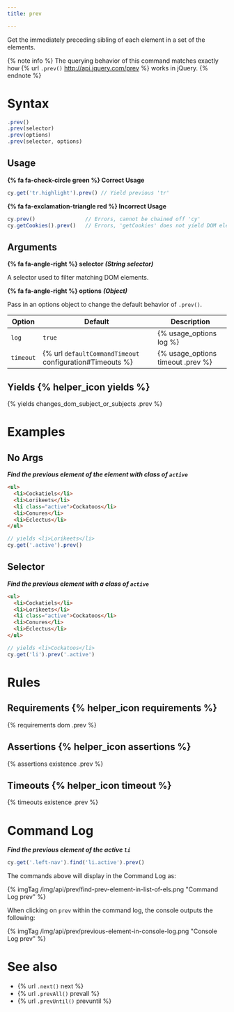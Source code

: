 ```yaml
---
title: prev

---
```


Get the immediately preceding sibling of each element in a set of the elements.

{% note info %}
The querying behavior of this command matches exactly how {% url `.prev()` http://api.jquery.com/prev %} works in jQuery.
{% endnote %}

# Syntax

```javascript
.prev()
.prev(selector)
.prev(options)
.prev(selector, options)
```

## Usage

**{% fa fa-check-circle green %} Correct Usage**

```javascript
cy.get('tr.highlight').prev() // Yield previous 'tr'
```

**{% fa fa-exclamation-triangle red %} Incorrect Usage**

```javascript
cy.prev()                // Errors, cannot be chained off 'cy'
cy.getCookies().prev()   // Errors, 'getCookies' does not yield DOM element
```

## Arguments

**{% fa fa-angle-right %} selector**  ***(String selector)***

A selector used to filter matching DOM elements.

**{% fa fa-angle-right %} options**  ***(Object)***

Pass in an options object to change the default behavior of `.prev()`.

Option | Default | Description
--- | --- | ---
`log` | `true` | {% usage_options log %}
`timeout` | {% url `defaultCommandTimeout` configuration#Timeouts %} | {% usage_options timeout .prev %}

## Yields {% helper_icon yields %}

{% yields changes_dom_subject_or_subjects .prev %}

# Examples

## No Args

***Find the previous element of the element with class of `active`***

```html
<ul>
  <li>Cockatiels</li>
  <li>Lorikeets</li>
  <li class="active">Cockatoos</li>
  <li>Conures</li>
  <li>Eclectus</li>
</ul>
```

```javascript
// yields <li>Lorikeets</li>
cy.get('.active').prev()
```

## Selector

***Find the previous element with a class of `active`***

```html
<ul>
  <li>Cockatiels</li>
  <li>Lorikeets</li>
  <li class="active">Cockatoos</li>
  <li>Conures</li>
  <li>Eclectus</li>
</ul>
```

```javascript
// yields <li>Cockatoos</li>
cy.get('li').prev('.active')
```

# Rules

## Requirements {% helper_icon requirements %}

{% requirements dom .prev %}

## Assertions {% helper_icon assertions %}

{% assertions existence .prev %}

## Timeouts {% helper_icon timeout %}

{% timeouts existence .prev %}

# Command Log

***Find the previous element of the active `li`***

```javascript
cy.get('.left-nav').find('li.active').prev()
```

The commands above will display in the Command Log as:

{% imgTag /img/api/prev/find-prev-element-in-list-of-els.png "Command Log prev" %}

When clicking on `prev` within the command log, the console outputs the following:

{% imgTag /img/api/prev/previous-element-in-console-log.png "Console Log prev" %}

# See also

- {% url `.next()` next %}
- {% url `.prevAll()` prevall %}
- {% url `.prevUntil()` prevuntil %}
